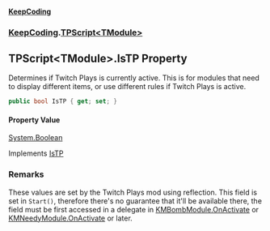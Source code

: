 #### [KeepCoding](index.md 'index')
### [KeepCoding](KeepCoding.md 'KeepCoding').[TPScript&lt;TModule&gt;](KeepCoding_TPScript_TModule_.md 'KeepCoding.TPScript&lt;TModule&gt;')
## TPScript&lt;TModule&gt;.IsTP Property
Determines if Twitch Plays is currently active. This is for modules that need to display different items, or use different rules if Twitch Plays is active.  
```csharp
public bool IsTP { get; set; }
```
#### Property Value
[System.Boolean](https://docs.microsoft.com/en-us/dotnet/api/System.Boolean 'System.Boolean')

Implements [IsTP](KeepCoding_ITP_IsTP.md 'KeepCoding.ITP.IsTP')  
### Remarks
These values are set by the Twitch Plays mod using reflection. This field is set in `Start()`, therefore there's no guarantee that it'll be available there, the field must be first accessed in a delegate in [KMBombModule.OnActivate](https://docs.microsoft.com/en-us/dotnet/api/KMBombModule.OnActivate 'KMBombModule.OnActivate') or [KMNeedyModule.OnActivate](https://docs.microsoft.com/en-us/dotnet/api/KMNeedyModule.OnActivate 'KMNeedyModule.OnActivate') or later.  
